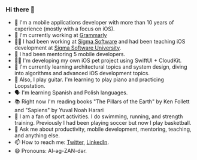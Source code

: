 ### Hi there 👋

- 👋 I'm a mobile applications developer with more than 10 years of experience (mostly with a focus on iOS).
- 🔭 I'm currently working at [Grammarly](https://www.grammarly.com)
- 👨‍🏫 I had been working at [Sigma Software](https://sigma.software) and had been teaching iOS development at [Sigma Software University](https://university.sigma.software).
- 🧩 I had been mentoring 5 mobile developers.
- 🧑‍💻 I'm developing my own iOS pet project using SwiftUI + CloudKit.
- 📱 I'm currently learning architectural topics and system design, diving into algorithms and advanced iOS development topics.
- 🎵 Also, I play guitar. I'm learning to play piano and practicing Loopstation.
- 🗣️ I'm learning Spanish and Polish languages.
- 📚 Right now I'm reading books "The Pillars of the Earth" by Ken Follett and "Sapiens" by Yuval Noah Harari
- 🏃 I am a fan of sport activities. I do swimming, running, and strength training. Previously I had been playing soccer but now I play basketball.
- 💬 Ask me about productivity, mobile development, mentoring, teaching, and anything else.
- 📫 How to reach me: [Twitter](https://twitter.com/iva1ex), [LinkedIn](https://www.linkedin.com/in/iva1ex/).
- 😄 Pronouns: Al-əg-ZAN-dər.
